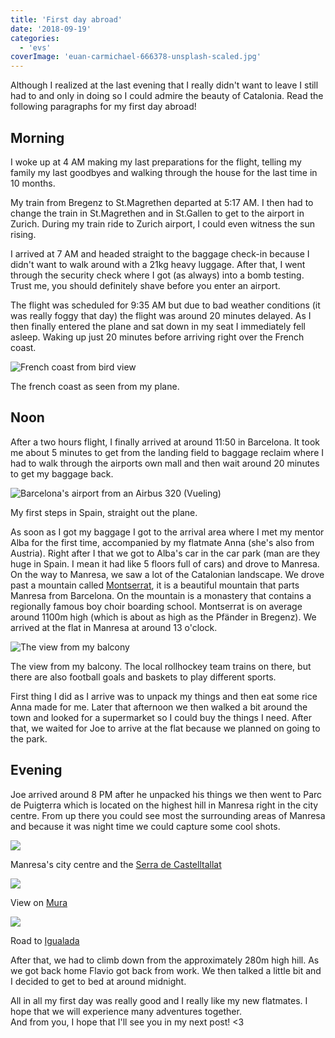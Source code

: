 ```yaml
---
title: 'First day abroad'
date: '2018-09-19'
categories:
  - 'evs'
coverImage: 'euan-carmichael-666378-unsplash-scaled.jpg'
---
```


Although I realized at the last evening that I really didn't want to leave I still had to and only in doing so I could admire the beauty of Catalonia. Read the following paragraphs for my first day abroad!

## Morning

I woke up at 4 AM making my last preparations for the flight, telling my family my last goodbyes and walking through the house for the last time in 10 months.

My train from Bregenz to St.Magrethen departed at 5:17 AM. I then had to change the train in St.Magrethen and in St.Gallen to get to the airport in Zurich. During my train ride to Zurich airport, I could even witness the sun rising.

I arrived at 7 AM and headed straight to the baggage check-in because I didn't want to walk around with a 21kg heavy luggage. After that, I went through the security check where I got (as always) into a bomb testing. Trust me, you should definitely shave before you enter an airport.

The flight was scheduled for 9:35 AM but due to bad weather conditions (it was really foggy that day) the flight was around 20 minutes delayed. As I then finally entered the plane and sat down in my seat I immediately fell asleep. Waking up just 20 minutes before arriving right over the French coast.

![French coast from bird view](images/P_20180917_111410_vHDR_Auto_HP-2.jpg)

The french coast as seen from my plane.

## Noon

After a two hours flight, I finally arrived at around 11:50 in Barcelona. It took me about 5 minutes to get from the landing field to baggage reclaim where I had to walk through the airports own mall and then wait around 20 minutes to get my baggage back.

![Barcelona's airport from an Airbus 320 (Vueling)](images/P_20180917_114623_vHDR_Auto_HP.jpg)

My first steps in Spain, straight out the plane.

As soon as I got my baggage I got to the arrival area where I met my mentor Alba for the first time, accompanied by my flatmate Anna (she's also from Austria). Right after I that we got to Alba's car in the car park (man are they huge in Spain. I mean it had like 5 floors full of cars) and drove to Manresa. On the way to Manresa, we saw a lot of the Catalonian landscape. We drove past a mountain called [Montserrat](https://www.montserratvisita.com/), it is a beautiful mountain that parts Manresa from Barcelona. On the mountain is a monastery that contains a regionally famous boy choir boarding school. Montserrat is on average around 1100m high (which is about as high as the Pfänder in Bregenz). We arrived at the flat in Manresa at around 13 o'clock.

![The view from my balcony](images/P_20180917_155110_vHDR_Auto.jpg)

The view from my balcony. The local rollhockey team trains on there, but there are also football goals and baskets to play different sports.

First thing I did as I arrive was to unpack my things and then eat some rice Anna made for me. Later that afternoon we then walked a bit around the town and looked for a supermarket so I could buy the things I need. After that, we waited for Joe to arrive at the flat because we planned on going to the park.

## Evening

Joe arrived around 8 PM after he unpacked his things we then went to Parc de Puigterra which is located on the highest hill in Manresa right in the city centre. From up there you could see most the surrounding areas of Manresa and because it was night time we could capture some cool shots.

![](images/P_20180917_203609_vHDR_Auto_HP.jpg)

Manresa's city centre and the [Serra de Castelltallat](https://www.google.es/maps/place/Castelltallat+range/@41.7916652,1.6158234,14z/data=!3m1!4b1!4m5!3m4!1s0x12a44efe8bf58c4d:0x52717f13542f4070!8m2!3d41.791667!4d1.633333)

![](images/P_20180917_203906_vHDR_Auto.jpg)

View on [Mura](https://www.google.com/maps/place/08278+Mura,+Provinz+Barcelona/@41.700302,1.9771127,17z/data=!3m1!4b1!4m5!3m4!1s0x12a4f1cdbe2d2315:0x9d7fc0c4a59f1918!8m2!3d41.6998359!4d1.9768377?hl=de)

![](images/P_20180917_204717_vHDR_Auto.jpg)

Road to [Igualada](https://www.google.es/maps/place/Igualada,+Provinz+Barcelona/data=!4m2!3m1!1s0x12a469e3371b0c5d:0x400fae021a40860?sa=X&ved=2ahUKEwiu7p--pMndAhUSxxoKHW0DCh0Q8gEwEXoECAoQCw)

After that, we had to climb down from the approximately 280m high hill. As we got back home Flavio got back from work. We then talked a little bit and I decided to get to bed at around midnight.

All in all my first day was really good and I really like my new flatmates. I hope that we will experience many adventures together.   
And from you, I hope that I'll see you in my next post! <3

